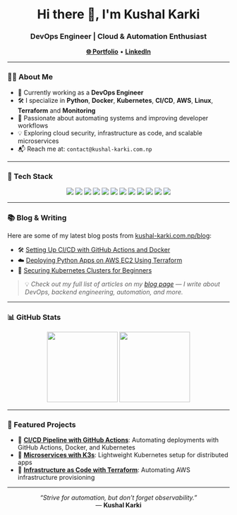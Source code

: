 <h1 align="center">Hi there 👋, I'm Kushal Karki</h1>
<h3 align="center">DevOps Engineer | Cloud & Automation Enthusiast</h3>

<p align="center">
  <a href="https://kushal-karki.com.np" target="_blank"><strong>🌐 Portfolio</strong></a> •
  <a href="https://linkedin.com/in/kushal-karki" target="_blank"><strong>LinkedIn</strong></a>
</p>

---

### 👨‍💻 About Me

- 🚀 Currently working as a **DevOps Engineer**
- 🛠️ I specialize in **Python**, **Docker**, **Kubernetes**, **CI/CD**, **AWS**, **Linux**, **Terraform** and **Monitoring**
- 🧠 Passionate about automating systems and improving developer workflows
- 💡 Exploring cloud security, infrastructure as code, and scalable microservices
- 📬 Reach me at: `contact@kushal-karki.com.np`

---

### 🔧 Tech Stack

<p align="center">
  <img src="https://img.shields.io/badge/Docker-2496ED?style=for-the-badge&logo=docker&logoColor=white" />
  <img src="https://img.shields.io/badge/Kubernetes-326CE5?style=for-the-badge&logo=kubernetes&logoColor=white" />
  <img src="https://img.shields.io/badge/Terraform-7B42BC?style=for-the-badge&logo=terraform&logoColor=white" />
  <img src="https://img.shields.io/badge/Apache-D22128?style=for-the-badge&logo=apache&logoColor=white" />
  <img src="https://img.shields.io/badge/Nginx-009639?style=for-the-badge&logo=nginx&logoColor=white" />
  <img src="https://img.shields.io/badge/Jenkins-D24939?style=for-the-badge&logo=jenkins&logoColor=white" />
  <img src="https://img.shields.io/badge/Prometheus-E6522C?style=for-the-badge&logo=prometheus&logoColor=white" />
  <img src="https://img.shields.io/badge/Grafana-F46800?style=for-the-badge&logo=grafana&logoColor=white" />
  <img src="https://img.shields.io/badge/Python-3776AB?style=for-the-badge&logo=python&logoColor=white" />
  <img src="https://img.shields.io/badge/Linux-FCC624?style=for-the-badge&logo=linux&logoColor=black" />
  <img src="https://img.shields.io/badge/Bash-4EAA25?style=for-the-badge&logo=gnubash&logoColor=white" />
  <img src="https://img.shields.io/badge/Git-F05032?style=for-the-badge&logo=git&logoColor=white" />
</p>

---

### 📚 Blog & Writing

Here are some of my latest blog posts from [kushal-karki.com.np/blog](https://kushal-karki.com.np/blog):

- 🛠️ [Setting Up CI/CD with GitHub Actions and Docker](https://kushal-karki.com.np/blog/github-actions-docker)
- ☁️ [Deploying Python Apps on AWS EC2 Using Terraform](https://kushal-karki.com.np/blog/aws-ec2-terraform)
- 🔐 [Securing Kubernetes Clusters for Beginners](https://kushal-karki.com.np/blog/kubernetes-security)

> 💡 *Check out my full list of articles on my [blog page](https://kushal-karki.com.np/blog) — I write about DevOps, backend engineering, automation, and more.*

---

### 📊 GitHub Stats

<p align="center">
  <img src="https://github-readme-stats.vercel.app/api?username=kkarki7120&theme=transparent&hide_title=true&show_icons=true&count_private=true&include_all_commits=true" height="160" />
  <img src="https://github-readme-stats.vercel.app/api/top-langs/?username=kkarki7120&layout=compact&theme=transparent&hide_title=true" height="160" />
</p>

---

### 📌 Featured Projects

- 🔗 [**CI/CD Pipeline with GitHub Actions**](https://github.com/kushalkarki01/project-name): Automating deployments with GitHub Actions, Docker, and Kubernetes
- 🐳 [**Microservices with K3s**](https://github.com/kushalkarki01/project-name): Lightweight Kubernetes setup for distributed apps
- 📁 [**Infrastructure as Code with Terraform**](https://github.com/kushalkarki01/project-name): Automating AWS infrastructure provisioning

---

<p align="center">
  <i>“Strive for automation, but don’t forget observability.”</i><br/>
  — <b>Kushal Karki</b>
</p>

